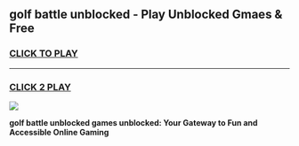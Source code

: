 
## golf battle unblocked - Play Unblocked Gmaes & Free
<h3>
<a href="https://news.freeplayer.one?title=golf_battle_unblocked&ref=16F">CLICK TO PLAY</a></h3>
<hr>

<h3>
<a href="https://news.freeplayer.one?title=golf_battle_unblocked&ref=16F">CLICK 2 PLAY</a>
  
</h3>

<a href="https://news.freeplayer.one?title=golf_battle_unblocked&ref=16F/"><img src="https://clearcache.store/games.png"></a>


**golf battle unblocked games unblocked: Your Gateway to Fun and Accessible Online Gaming**
